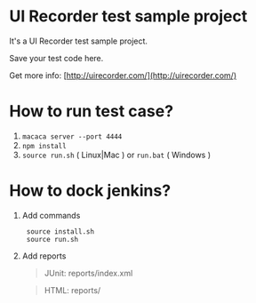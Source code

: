 UI Recorder test sample project
================

It's a UI Recorder test sample project.

Save your test code here.

Get more info: [http://uirecorder.com/](http://uirecorder.com/)

How to run test case?
================

1. `macaca server --port 4444`
1. `npm install`
2. `source run.sh` ( Linux|Mac ) or `run.bat` ( Windows )

How to dock jenkins?
================

1. Add commands

        source install.sh
        source run.sh

2. Add reports

    > JUnit: reports/index.xml

    > HTML: reports/
